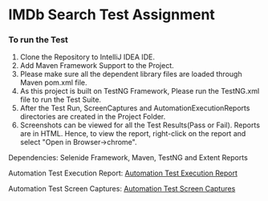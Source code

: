 # IMDb Search Test Assignment

### To run the Test
1. Clone the Repository to IntelliJ IDEA IDE.
2. Add Maven Framework Support to the Project.
3. Please make sure all the dependent library files are loaded through Maven pom.xml file.
4. As this project is built on TestNG Framework, Please run the TestNG.xml file to run the Test Suite.
5. After the Test Run, ScreenCaptures and AutomationExecutionReports directories are created in the Project Folder.
6. Screenshots can be viewed for all the Test Results(Pass or Fail). Reports are in HTML. Hence, to view the report,
right-click on the report and select "Open in Browser->chrome".

Dependencies:
Selenide Framework, 
Maven, 
TestNG and 
Extent Reports

Automation Test Execution Report:
[Automation Test Execution Report](https://sriram058.github.io/)

Automation Test Screen Captures:
[Automation Test Screen Captures](https://github.com/Sriram058/IMDbAssignment/tree/master/ScreenCaptures/)



